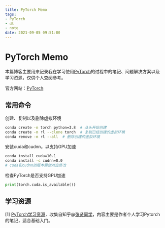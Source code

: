 ```yaml
---
title: PyTorch Memo
tags:
- PyTorch
- dl
- note
date: 2021-09-05 09:51:00
---
```


# PyTorch Memo

本篇博客主要用来记录我在学习使用[PyTorch](https://pytorch.org/)的过程中的笔记、问题解决方案以及学习资源，仅供个人查阅参考。

<!-- more -->

官方网站：[PyTorch](https://pytorch.org/)

## 常用命令

创建、复制以及删除虚拟环境

```bash
conda create -n torch python=3.8  # 从头开始创建
conda create -n rl --clone torch  # 复制已经创建的虚拟环境
conda remove -n rl --all  # 删除创建的虚拟环境
```



安装cuda和cudnn，以支持GPU加速

```sh
conda install cuda=10.1
conda install -c cudnn=8.0
# cuda和cudnn的版本需做对应修改
```



检查PyTorch是否支持GPU加速

```python
print(torch.cuda.is_available())
```



## 学习资源

[1] [PyTorch学习资源](https://pytorch.zhangxiann.com/)，收集自知乎@[张贤同学](https://www.zhihu.com/people/zhangxiann/posts)，内容主要是作者个人学习Pytorch的笔记，适合基础入门。

